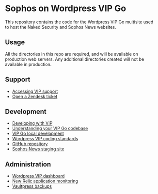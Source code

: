 # Sophos on Wordpress VIP Go

This repository contains the code for the Wordpress VIP Go multisite used to host the Naked Security and Sophos News websites.

## Usage

All the directories in this repo are required, and will be available on production web servers. Any additional directories created will not be available in production.

## Support

* [Accessing VIP support](https://wpvip.com/documentation/vip-go/accessing-vip-support/)
* [Open a Zendesk ticket](https://wordpressvip.zendesk.com)

## Development

* [Developing with VIP](https://wpvip.com/documentation/developing-with-vip/welcome-to-vip-development/)
* [Understanding your VIP Go codebase](https://wpvip.com/documentation/vip-go/understanding-your-vip-go-codebase/)
* [VIP Go local development](https://wpvip.com/documentation/vip-go/local-vip-go-development-environment/)
* [Wordpress VIP coding standards](https://github.com/Automattic/VIP-Coding-Standards)
* [GitHub repository](https://github.com/wpcomvip/sophos-news)
* [Sophos News staging site](https://news-sophos-develop.go-vip.net)

## Administration

* [Wordpress VIP dashboard](https://dashboard.wpvip.com/apps/1840)
* [New Relic application monitoring](https://login.newrelic.com/login)
* [Vaultpress backups](https://vaultpress.com/)
